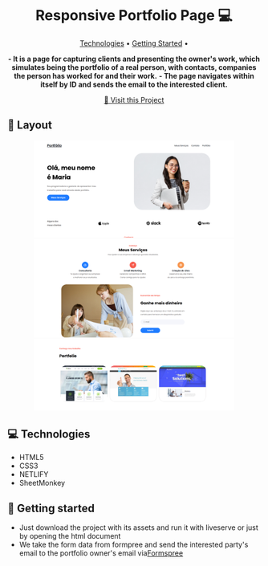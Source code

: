 <h1 align="center" style="font-weight: bold;">Responsive Portfolio Page 💻</h1>

<p align="center">
 <a href="#tech">Technologies</a> • 
 <a href="#started">Getting Started</a> • 
</p>

<p align="center">
    <b>- It is a page for capturing clients and presenting the owner's work, which simulates being the portfolio of a real person, with contacts, companies the person has worked for and their work.</b>
    <b>- The page navigates within itself by ID and sends the email to the interested client.</b>
</p>

<p align="center">
     <a href="https://portfoliopageteste.netlify.app/">📱 Visit this Project </a>
</p>

<h2 id="layout">🎨 Layout</h2>

<p align="center">
     <img src="./img/section1.png" alt="Imagem da pagina demonstrando como ela e" width="400px">
    <img src="./img/section2.png" alt="Imagem da pagina demonstrando como ela e" width="400px">
    <img src="./img/section3.png" alt="Imagem da pagina demonstrando como ela e" width="400px">
</p>

<h2 id="technologies">💻 Technologies</h2>

- HTML5
- CSS3
- NETLIFY
- SheetMonkey

<h2 id="started">🚀 Getting started</h2>

- Just download the project with its assets and run it with liveserve or just by opening the html document
- We take the form data from formpree and send the interested party's email to the portfolio owner's email via[Formspree](https://formspree.io/forms/mblgjdeg/integration)



